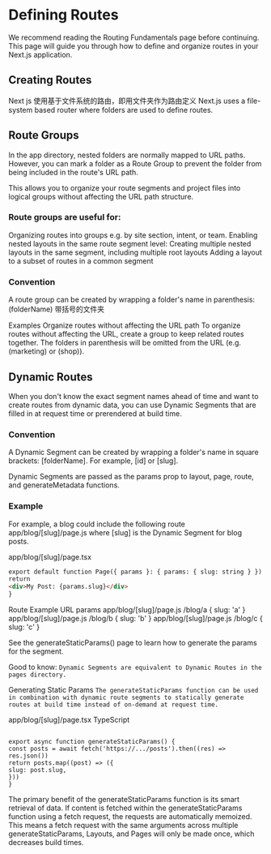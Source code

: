 # Defining Routes

We recommend reading the Routing Fundamentals page before continuing.
This page will guide you through how to define and organize routes in your Next.js application.

## Creating Routes

Next js 使用基于文件系统的路由，即用文件夹作为路由定义
Next.js uses a file-system based router where folders are used to define routes.

## Route Groups

In the app directory, nested folders are normally mapped to URL paths.
However, you can mark a folder as a Route Group to prevent the folder from being included in the route's URL path.

This allows you to organize your route segments and project files into logical groups without affecting the URL path
structure.

### Route groups are useful for:

Organizing routes into groups e.g. by site section, intent, or team.
Enabling nested layouts in the same route segment level:
Creating multiple nested layouts in the same segment, including multiple root layouts
Adding a layout to a subset of routes in a common segment

### Convention

A route group can be created by wrapping a folder's name in parenthesis: (folderName)
带括号的文件夹

Examples
Organize routes without affecting the URL path
To organize routes without affecting the URL, create a group to keep related routes together.
The folders in parenthesis will be omitted from the URL (e.g. (marketing) or (shop)).

## Dynamic Routes

When you don't know the exact segment names ahead of time and want to create routes from dynamic data, you can use
Dynamic Segments that are filled in at request time or prerendered at build time.

### Convention

A Dynamic Segment can be created by wrapping a folder's name in square brackets: [folderName]. For example, [id]
or [slug].

Dynamic Segments are passed as the params prop to layout, page, route, and generateMetadata functions.

### Example

For example, a blog could include the following route app/blog/[slug]/page.js where [slug] is the Dynamic Segment for
blog posts.

app/blog/[slug]/page.tsx

```html
export default function Page({ params }: { params: { slug: string } }) {
return
<div>My Post: {params.slug}</div>
}
```

Route Example URL params
app/blog/[slug]/page.js /blog/a { slug: 'a' }
app/blog/[slug]/page.js /blog/b { slug: 'b' }
app/blog/[slug]/page.js /blog/c { slug: 'c' }

See the generateStaticParams() page to learn how to generate the params for the segment.

Good to know: `Dynamic Segments are equivalent to Dynamic Routes in the pages directory.`

Generating Static Params
`The generateStaticParams function can be used in combination with dynamic route segments to statically generate routes
at build time instead of on-demand at request time.`

app/blog/[slug]/page.tsx
TypeScript

```

export async function generateStaticParams() {
const posts = await fetch('https://.../posts').then((res) => res.json())
return posts.map((post) => ({
slug: post.slug,
}))
}
```

The primary benefit of the generateStaticParams function is its smart retrieval of data. If content is fetched within
the generateStaticParams function using a fetch request, the requests are automatically memoized. This means a fetch
request with the same arguments across multiple generateStaticParams, Layouts, and Pages will only be made once, which
decreases build times.

